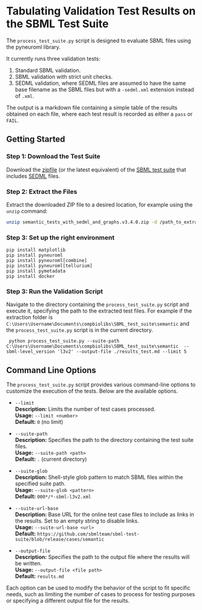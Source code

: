 # Tabulating Validation Test Results on the SBML Test Suite

The `process_test_suite.py` script is designed to evaluate SBML files using the pyneuroml library. 

It currently runs three validation tests: 
1. Standard SBML validation.
2. SBML validation with strict unit checks.
3. SEDML validation, where SEDML files are assumed to have the same base filename as the SBML files but with a `-sedml.xml` extension instead of `.xml`.

The output is a markdown file containing a simple table of the results obtained on each file, where each test result is recorded as either a `pass` or `FAIL`.

## Getting Started

### Step 1: Download the Test Suite
Download the [zipfile](https://github.com/sbmlteam/sbml-test-suite/releases/download/3.4.0/semantic_tests_with_sedml_and_graphs.v3.4.0.zip) (or the latest equivalent) of the [SBML test suite](https://github.com/sbmlteam/sbml-test-suite) that includes [SEDML](https://github.com/SED-ML/sed-ml) files.

### Step 2: Extract the Files
Extract the downloaded ZIP file to a desired location, for example using the `unzip` command:

```bash
unzip semantic_tests_with_sedml_and_graphs.v3.4.0.zip -d /path_to_extraction_folder
```

### Step 3: Set up the right environment
```
pip install matplotlib
pip install pyneuroml
pip install pyneuroml[combine]
pip install pyneuroml[tellurium]
pip install pymetadata
pip install docker
```

### Step 3: Run the Validation Script
Navigate to the directory containing the `process_test_suite.py` script and execute it, specifying the path to the extracted test files. For example if the extraction folder is  `C:\Users\Username\Documents\compbiolibs\SBML_test_suite\semantic` and the `process_test_suite.py` script is in the current directory.

```
 python process_test_suite.py --suite-path C:\Users\Username\Documents\compbiolibs\SBML_test_suite\semantic  --sbml-level_version 'l3v2' --output-file ./results_test.md --limit 5       
```

## Command Line Options

The `process_test_suite.py` script provides various command-line options to customize the execution of the tests. Below are the available options.

- `--limit`  
  **Description:** Limits the number of test cases processed.  
  **Usage:** `--limit <number>`  
  **Default:** `0` (no limit)

- `--suite-path`  
  **Description:** Specifies the path to the directory containing the test suite files.  
  **Usage:** `--suite-path <path>`  
  **Default:** `.` (current directory)

- `--suite-glob`  
  **Description:** Shell-style glob pattern to match SBML files within the specified suite path.  
  **Usage:** `--suite-glob <pattern>`  
  **Default:** `000*/*-sbml-l3v2.xml`

- `--suite-url-base`  
  **Description:** Base URL for the online test case files to include as links in the results. Set to an empty string to disable links.  
  **Usage:** `--suite-url-base <url>`  
  **Default:** `https://github.com/sbmlteam/sbml-test-suite/blob/release/cases/semantic`

- `--output-file`  
  **Description:** Specifies the path to the output file where the results will be written.  
  **Usage:** `--output-file <file path>`  
  **Default:** `results.md`

Each option can be used to modify the behavior of the script to fit specific needs, such as limiting the number of cases to process for testing purposes or specifying a different output file for the results.
